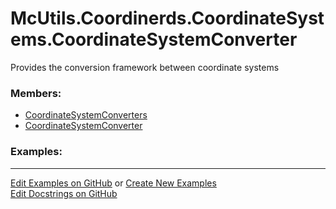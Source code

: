 # <a id="McUtils.Coordinerds.CoordinateSystems.CoordinateSystemConverter">McUtils.Coordinerds.CoordinateSystems.CoordinateSystemConverter</a>
    
Provides the conversion framework between coordinate systems

### Members:

  - [CoordinateSystemConverters](CoordinateSystemConverter/CoordinateSystemConverters.md)
  - [CoordinateSystemConverter](CoordinateSystemConverter/CoordinateSystemConverter.md)

### Examples:



___

[Edit Examples on GitHub](https://github.com/McCoyGroup/References/edit/gh-pages/Documentation/examples/McUtils/Coordinerds/CoordinateSystems/CoordinateSystemConverter.md) or 
[Create New Examples](https://github.com/McCoyGroup/References/new/gh-pages/?filename=Documentation/examples/McUtils/Coordinerds/CoordinateSystems/CoordinateSystemConverter.md) <br/>
[Edit Docstrings on GitHub](https://github.com/McCoyGroup/McUtils/edit/master/Coordinerds/CoordinateSystems/CoordinateSystemConverter/__init__.py?message=Update%20Docs)